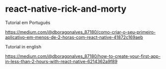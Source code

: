 # react-native-rick-and-morty

Tutorial em Português 

https://medium.com/@dboragonalves_87180/como-criar-o-seu-primeiro-aplicativo-em-menos-de-2-horas-com-react-native-41872c169aeb

Tutorial in english

https://medium.com/@dboragonalves_87180/how-to-create-your-first-app-in-less-than-2-hours-with-react-native-6214362a9f89
